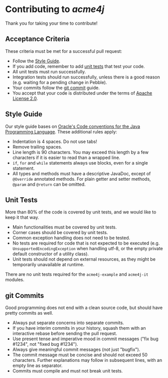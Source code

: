 # Contributing to _acme4j_

Thank you for taking your time to contribute!

## Acceptance Criteria

These criteria must be met for a successful pull request:

* Follow the [Style Guide](#Style-Guide).
* If you add code, remember to add [unit tests](#Unit-Tests) that test your code.
* All unit tests must run successfully.
* Integration tests should run successfully, unless there is a good reason (e.g. waiting for a pending change in Pebble).
* Your commits follow the [git commit](#git-Commits) guide.
* You accept that your code is distributed under the terms of [Apache License 2.0](http://www.apache.org/licenses/LICENSE-2.0).

## Style Guide

Our style guide bases on [Oracle's Code conventions for the Java Programming Language](http://www.oracle.com/technetwork/java/codeconventions-150003.pdf). These additional rules apply:

* Indentation is 4 spaces. Do not use tabs!
* Remove trailing spaces.
* Line length is 90 characters. You may exceed this length by a few characters if it is easier to read than a wrapped line.
* `if`, `for` and `while` statements always use blocks, even for a single statement.
* All types and methods must have a descriptive JavaDoc, except of `@Override` annotated methods. For plain getter and setter methods, `@param` and `@return` can be omitted.

## Unit Tests

More than 80% of the code is covered by unit tests, and we would like to keep it that way.

* Main functionalities must be covered by unit tests.
* Corner cases should be covered by unit tests.
* Common exception handling does not need to be tested.
* No tests are required for code that is not expected to be executed (e.g. `UnsupportedEncodingException` when handling utf-8, or the empty private default constructor of a utility class).
* Unit tests should not depend on external resources, as they might be temporarily unavailable at runtime.

There are no unit tests required for the `acme4j-example` and `acme4j-it` modules.

## git Commits

Good programming does not end with a clean source code, but should have pretty commits as well.

* Always put separate concerns into separate commits.
* If you have interim commits in your history, squash them with an interactive rebase before sending the pull request.
* Use present tense and imperative mood in commit messages ("fix bug #1234", not "fixed bug #1234").
* Always give meaningful commit messages (not just "bugfix").
* The commit message must be concise and should not exceed 50 characters. Further explanations may follow in subsequent lines, with an empty line as separator.
* Commits must compile and must not break unit tests.

